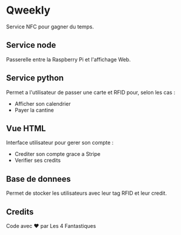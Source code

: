 # Qweekly

Service NFC pour gagner du temps.

## Service node

Passerelle entre la Raspberry Pi et l'affichage Web.

## Service python

Permet a l'utilisateur de passer une carte et RFID pour, selon les cas :
  - Afficher son calendrier
  - Payer la cantine

## Vue HTML

Interface utilisateur pour gerer son compte :
  - Crediter son compte grace a Stripe
  - Verifier ses credits

## Base de donnees

Permet de stocker les utilisateurs avec leur tag RFID et leur credit.

## Credits

Code avec :heart: par Les 4 Fantastiques

